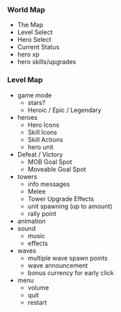 ### World Map
* The Map
* Level Select
* Hero Select
* Current Status
* hero xp
* hero skills/upgrades

### Level Map
* game mode
  * stars?
  * Heroic / Epic / Legendary
* heroes
  * Hero Icons
  * Skill Icons
  * Skill Actions
  * hero unit
* Defeat / Victory
  * MOB Goal Spot
  * Moveable Goal Spot
* towers
  * info messages
  * Melee
  * Tower Upgrade Effects
  * unit spawning (up to amount)
  * rally point
* animation
* sound
  * music
  * effects
* waves
  * multiple wave spawn points
  * wave announcement
  * bonus currency for early click
* menu
  * volume
  * quit
  * restart